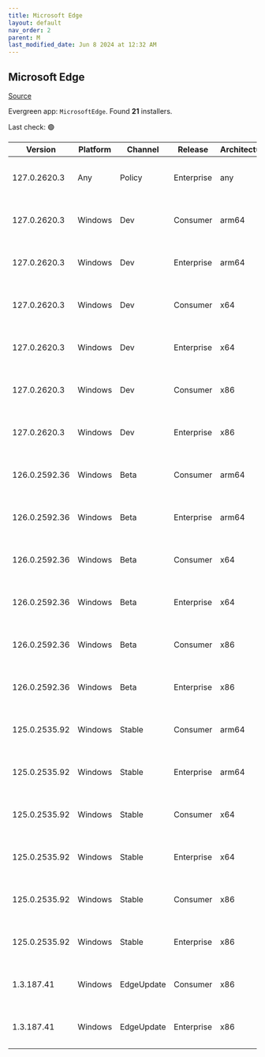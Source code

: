 ```yaml
---
title: Microsoft Edge
layout: default
nav_order: 2
parent: M
last_modified_date: Jun 8 2024 at 12:32 AM
---
```


## Microsoft Edge

[Source](https://www.microsoft.com/edge)

Evergreen app: `MicrosoftEdge`. Found **21** installers.

Last check: 🟢

| Version       | Platform | Channel    | Release    | Architecture | Hash                                                             | URI                                                                                                                                                                                                                                                                                                                      |
| ------------- | -------- | ---------- | ---------- | ------------ | ---------------------------------------------------------------- | ------------------------------------------------------------------------------------------------------------------------------------------------------------------------------------------------------------------------------------------------------------------------------------------------------------------------ |
| 127.0.2620.3  | Any      | Policy     | Enterprise | any          | AF74224018C807B32790F0284D9B10E93E1CD632BF1CD3FD4CF70A722B8305AF | [https://msedge.sf.dl.delivery.mp.microsoft.com/filestreamingservice/files/9edcb99c-893e-4131-afbd-2cc57732784f/MicrosoftEdgePolicyTemplates.cab](https://msedge.sf.dl.delivery.mp.microsoft.com/filestreamingservice/files/9edcb99c-893e-4131-afbd-2cc57732784f/MicrosoftEdgePolicyTemplates.cab)                       |
| 127.0.2620.3  | Windows  | Dev        | Consumer   | arm64        | 44EC66EB2C332830E5922E6B2DF7CAC96474C61EA68A55E1ED7B61DB821A5707 | [https://msedge.sf.dl.delivery.mp.microsoft.com/filestreamingservice/files/5cc301bb-45a7-4600-8b50-63abc03440a6/MicrosoftEdgeDevEnterpriseARM64.msi](https://msedge.sf.dl.delivery.mp.microsoft.com/filestreamingservice/files/5cc301bb-45a7-4600-8b50-63abc03440a6/MicrosoftEdgeDevEnterpriseARM64.msi)                 |
| 127.0.2620.3  | Windows  | Dev        | Enterprise | arm64        | 44EC66EB2C332830E5922E6B2DF7CAC96474C61EA68A55E1ED7B61DB821A5707 | [https://msedge.sf.dl.delivery.mp.microsoft.com/filestreamingservice/files/5cc301bb-45a7-4600-8b50-63abc03440a6/MicrosoftEdgeDevEnterpriseARM64.msi](https://msedge.sf.dl.delivery.mp.microsoft.com/filestreamingservice/files/5cc301bb-45a7-4600-8b50-63abc03440a6/MicrosoftEdgeDevEnterpriseARM64.msi)                 |
| 127.0.2620.3  | Windows  | Dev        | Consumer   | x64          | C941202D33CFA65C19B62DB266982424D138F09DDD3DFCE707F0D5357C95D739 | [https://msedge.sf.dl.delivery.mp.microsoft.com/filestreamingservice/files/3c09fc90-09a1-4c4c-950a-e0e0951c3cc9/MicrosoftEdgeDevEnterpriseX64.msi](https://msedge.sf.dl.delivery.mp.microsoft.com/filestreamingservice/files/3c09fc90-09a1-4c4c-950a-e0e0951c3cc9/MicrosoftEdgeDevEnterpriseX64.msi)                     |
| 127.0.2620.3  | Windows  | Dev        | Enterprise | x64          | C941202D33CFA65C19B62DB266982424D138F09DDD3DFCE707F0D5357C95D739 | [https://msedge.sf.dl.delivery.mp.microsoft.com/filestreamingservice/files/3c09fc90-09a1-4c4c-950a-e0e0951c3cc9/MicrosoftEdgeDevEnterpriseX64.msi](https://msedge.sf.dl.delivery.mp.microsoft.com/filestreamingservice/files/3c09fc90-09a1-4c4c-950a-e0e0951c3cc9/MicrosoftEdgeDevEnterpriseX64.msi)                     |
| 127.0.2620.3  | Windows  | Dev        | Consumer   | x86          | D8F2B0DB2408E7F55F44CB7A016174B37C9E8DB67DEAC364146C5F56F76FE3A9 | [https://msedge.sf.dl.delivery.mp.microsoft.com/filestreamingservice/files/39399c52-ccd9-4549-a15c-97ea029f7c35/MicrosoftEdgeDevEnterpriseX86.msi](https://msedge.sf.dl.delivery.mp.microsoft.com/filestreamingservice/files/39399c52-ccd9-4549-a15c-97ea029f7c35/MicrosoftEdgeDevEnterpriseX86.msi)                     |
| 127.0.2620.3  | Windows  | Dev        | Enterprise | x86          | D8F2B0DB2408E7F55F44CB7A016174B37C9E8DB67DEAC364146C5F56F76FE3A9 | [https://msedge.sf.dl.delivery.mp.microsoft.com/filestreamingservice/files/39399c52-ccd9-4549-a15c-97ea029f7c35/MicrosoftEdgeDevEnterpriseX86.msi](https://msedge.sf.dl.delivery.mp.microsoft.com/filestreamingservice/files/39399c52-ccd9-4549-a15c-97ea029f7c35/MicrosoftEdgeDevEnterpriseX86.msi)                     |
| 126.0.2592.36 | Windows  | Beta       | Consumer   | arm64        | 82678010A952774A81060F7F76EE0948647EC912B1B425518DD0FD723B04D78B | [https://msedge.sf.dl.delivery.mp.microsoft.com/filestreamingservice/files/5afa0e56-ac67-4b95-8c88-67e676af46f1/MicrosoftEdgeBetaEnterpriseARM64.msi](https://msedge.sf.dl.delivery.mp.microsoft.com/filestreamingservice/files/5afa0e56-ac67-4b95-8c88-67e676af46f1/MicrosoftEdgeBetaEnterpriseARM64.msi)               |
| 126.0.2592.36 | Windows  | Beta       | Enterprise | arm64        | 82678010A952774A81060F7F76EE0948647EC912B1B425518DD0FD723B04D78B | [https://msedge.sf.dl.delivery.mp.microsoft.com/filestreamingservice/files/5afa0e56-ac67-4b95-8c88-67e676af46f1/MicrosoftEdgeBetaEnterpriseARM64.msi](https://msedge.sf.dl.delivery.mp.microsoft.com/filestreamingservice/files/5afa0e56-ac67-4b95-8c88-67e676af46f1/MicrosoftEdgeBetaEnterpriseARM64.msi)               |
| 126.0.2592.36 | Windows  | Beta       | Consumer   | x64          | FAE29CC60B5141C9EFE413E7CDBF013BEA1419EF5CC82DE846E49FAB783AA5F1 | [https://msedge.sf.dl.delivery.mp.microsoft.com/filestreamingservice/files/b1ef8698-ccc9-4f7e-b39a-e9ca3a360e11/MicrosoftEdgeBetaEnterpriseX64.msi](https://msedge.sf.dl.delivery.mp.microsoft.com/filestreamingservice/files/b1ef8698-ccc9-4f7e-b39a-e9ca3a360e11/MicrosoftEdgeBetaEnterpriseX64.msi)                   |
| 126.0.2592.36 | Windows  | Beta       | Enterprise | x64          | FAE29CC60B5141C9EFE413E7CDBF013BEA1419EF5CC82DE846E49FAB783AA5F1 | [https://msedge.sf.dl.delivery.mp.microsoft.com/filestreamingservice/files/b1ef8698-ccc9-4f7e-b39a-e9ca3a360e11/MicrosoftEdgeBetaEnterpriseX64.msi](https://msedge.sf.dl.delivery.mp.microsoft.com/filestreamingservice/files/b1ef8698-ccc9-4f7e-b39a-e9ca3a360e11/MicrosoftEdgeBetaEnterpriseX64.msi)                   |
| 126.0.2592.36 | Windows  | Beta       | Consumer   | x86          | DCE87556B6743076DDD57C7253E7DA151B54CCC682B3A402B67D1E8749EA8D04 | [https://msedge.sf.dl.delivery.mp.microsoft.com/filestreamingservice/files/d649f9f9-2b23-4bc4-a672-88588e6abb99/MicrosoftEdgeBetaEnterpriseX86.msi](https://msedge.sf.dl.delivery.mp.microsoft.com/filestreamingservice/files/d649f9f9-2b23-4bc4-a672-88588e6abb99/MicrosoftEdgeBetaEnterpriseX86.msi)                   |
| 126.0.2592.36 | Windows  | Beta       | Enterprise | x86          | DCE87556B6743076DDD57C7253E7DA151B54CCC682B3A402B67D1E8749EA8D04 | [https://msedge.sf.dl.delivery.mp.microsoft.com/filestreamingservice/files/d649f9f9-2b23-4bc4-a672-88588e6abb99/MicrosoftEdgeBetaEnterpriseX86.msi](https://msedge.sf.dl.delivery.mp.microsoft.com/filestreamingservice/files/d649f9f9-2b23-4bc4-a672-88588e6abb99/MicrosoftEdgeBetaEnterpriseX86.msi)                   |
| 125.0.2535.92 | Windows  | Stable     | Consumer   | arm64        | 93EF8E8A060268B0F67BC3D67CA0813AB3A080E641B8259AF8F77AC8EF79D53B | [https://msedge.sf.dl.delivery.mp.microsoft.com/filestreamingservice/files/085ec580-a5ae-41f0-8511-53bbdc150736/MicrosoftEdgeEnterpriseARM64.msi](https://msedge.sf.dl.delivery.mp.microsoft.com/filestreamingservice/files/085ec580-a5ae-41f0-8511-53bbdc150736/MicrosoftEdgeEnterpriseARM64.msi)                       |
| 125.0.2535.92 | Windows  | Stable     | Enterprise | arm64        | 93EF8E8A060268B0F67BC3D67CA0813AB3A080E641B8259AF8F77AC8EF79D53B | [https://msedge.sf.dl.delivery.mp.microsoft.com/filestreamingservice/files/085ec580-a5ae-41f0-8511-53bbdc150736/MicrosoftEdgeEnterpriseARM64.msi](https://msedge.sf.dl.delivery.mp.microsoft.com/filestreamingservice/files/085ec580-a5ae-41f0-8511-53bbdc150736/MicrosoftEdgeEnterpriseARM64.msi)                       |
| 125.0.2535.92 | Windows  | Stable     | Consumer   | x64          | 66149576D890BC4DB0EBE928F9389C0F81ED59942D5BB1142689650BA7E3FB42 | [https://msedge.sf.dl.delivery.mp.microsoft.com/filestreamingservice/files/5959909f-b83f-4fcb-acda-8bf69ba05d32/MicrosoftEdgeEnterpriseX64.msi](https://msedge.sf.dl.delivery.mp.microsoft.com/filestreamingservice/files/5959909f-b83f-4fcb-acda-8bf69ba05d32/MicrosoftEdgeEnterpriseX64.msi)                           |
| 125.0.2535.92 | Windows  | Stable     | Enterprise | x64          | 66149576D890BC4DB0EBE928F9389C0F81ED59942D5BB1142689650BA7E3FB42 | [https://msedge.sf.dl.delivery.mp.microsoft.com/filestreamingservice/files/5959909f-b83f-4fcb-acda-8bf69ba05d32/MicrosoftEdgeEnterpriseX64.msi](https://msedge.sf.dl.delivery.mp.microsoft.com/filestreamingservice/files/5959909f-b83f-4fcb-acda-8bf69ba05d32/MicrosoftEdgeEnterpriseX64.msi)                           |
| 125.0.2535.92 | Windows  | Stable     | Consumer   | x86          | 1837976784DF2F0778E37920E25F1439A69E90B8A3F29990E4FE4B0D13D76B78 | [https://msedge.sf.dl.delivery.mp.microsoft.com/filestreamingservice/files/69b0e5cd-c13c-428b-85b2-c2852509e7b1/MicrosoftEdgeEnterpriseX86.msi](https://msedge.sf.dl.delivery.mp.microsoft.com/filestreamingservice/files/69b0e5cd-c13c-428b-85b2-c2852509e7b1/MicrosoftEdgeEnterpriseX86.msi)                           |
| 125.0.2535.92 | Windows  | Stable     | Enterprise | x86          | 1837976784DF2F0778E37920E25F1439A69E90B8A3F29990E4FE4B0D13D76B78 | [https://msedge.sf.dl.delivery.mp.microsoft.com/filestreamingservice/files/69b0e5cd-c13c-428b-85b2-c2852509e7b1/MicrosoftEdgeEnterpriseX86.msi](https://msedge.sf.dl.delivery.mp.microsoft.com/filestreamingservice/files/69b0e5cd-c13c-428b-85b2-c2852509e7b1/MicrosoftEdgeEnterpriseX86.msi)                           |
| 1.3.187.41    | Windows  | EdgeUpdate | Consumer   | x86          | 200A59ABDEB32CC4D2CEC4079BE205F18B5F45BAE42ACB7940151F9780569889 | [https://msedge.sf.dl.delivery.mp.microsoft.com/filestreamingservice/files/2106c895-651f-4ed2-89de-96e91206c60c/MicrosoftEdgeUpdateSetup_X86_1.3.187.41.exe](https://msedge.sf.dl.delivery.mp.microsoft.com/filestreamingservice/files/2106c895-651f-4ed2-89de-96e91206c60c/MicrosoftEdgeUpdateSetup_X86_1.3.187.41.exe) |
| 1.3.187.41    | Windows  | EdgeUpdate | Enterprise | x86          | 200A59ABDEB32CC4D2CEC4079BE205F18B5F45BAE42ACB7940151F9780569889 | [https://msedge.sf.dl.delivery.mp.microsoft.com/filestreamingservice/files/2106c895-651f-4ed2-89de-96e91206c60c/MicrosoftEdgeUpdateSetup_X86_1.3.187.41.exe](https://msedge.sf.dl.delivery.mp.microsoft.com/filestreamingservice/files/2106c895-651f-4ed2-89de-96e91206c60c/MicrosoftEdgeUpdateSetup_X86_1.3.187.41.exe) |
